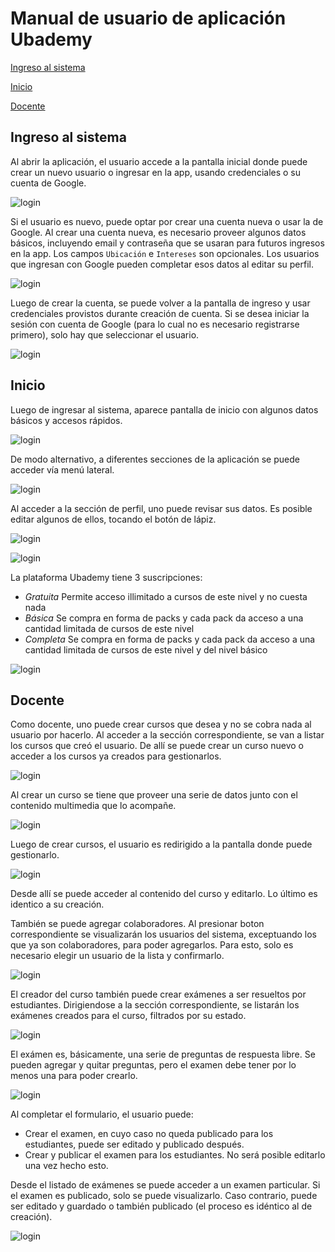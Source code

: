 # Manual de usuario de aplicación Ubademy

[Ingreso al sistema](#-ingreso-al-sistema)

[Inicio](#-inicio)

[Docente](#-docente)

## Ingreso al sistema

Al abrir la aplicación, el usuario accede a la pantalla inicial donde puede crear un nuevo usuario o ingresar en la app, usando credenciales o su cuenta de Google.

![login](/screenshots/login.png)

Si el usuario es nuevo, puede optar por crear una cuenta nueva o usar la de Google. Al crear una cuenta nueva, es necesario proveer algunos datos básicos, incluyendo email y contraseña que se usaran para futuros ingresos en la app. Los campos `Ubicación` e `Intereses` son opcionales. Los usuarios que ingresan con Google pueden completar esos datos al editar su perfil.

![login](/screenshots/create_account.png)

Luego de crear la cuenta, se puede volver a la pantalla de ingreso y usar credenciales provistos durante creación de cuenta. Si se desea iniciar la sesión con cuenta de Google (para lo cual no es necesario registrarse primero), solo hay que seleccionar el usuario.

![login](/screenshots/google_user_selection.png)

## Inicio

Luego de ingresar al sistema, aparece pantalla de inicio con algunos datos básicos y accesos rápidos.

![login](/screenshots/home.png)

De modo alternativo, a diferentes secciones de la aplicación se puede acceder vía menú lateral.

![login](/screenshots/drawer.png)

Al acceder a la sección de perfil, uno puede revisar sus datos. Es posible editar algunos de ellos, tocando el botón de lápiz.

![login](/screenshots/my_profile.png)

![login](/screenshots/my_profile_edit.png)

La plataforma Ubademy tiene 3 suscripciones:
* _Gratuita_ Permite acceso illimitado a cursos de este nivel y no cuesta nada
* _Básica_ Se compra en forma de packs y cada pack da acceso a una cantidad limitada de cursos de este nivel
* _Completa_ Se compra en forma de packs y cada pack da acceso a una cantidad limitada de cursos de este nivel y del nivel básico

![login](/screenshots/subscriptions.png)

## Docente

Como docente, uno puede crear cursos que desea y no se cobra nada al usuario por hacerlo. Al acceder a la sección correspondiente, se van a listar los cursos que creó el usuario. De allí se puede crear un curso nuevo o acceder a los cursos ya creados para gestionarlos.

![login](/screenshots/teacher_courses.png)

Al crear un curso se tiene que proveer una serie de datos junto con el contenido multimedia que lo acompañe.

![login](/screenshots/create_course.png)

Luego de crear cursos, el usuario es redirigido a la pantalla donde puede gestionarlo.

![login](/screenshots/manage_course.png)

Desde allí se puede acceder al contenido del curso y editarlo. Lo último es identico a su creación.

También se puede agregar colaboradores. Al presionar boton correspondiente se visualizarán los usuarios del sistema, exceptuando los que ya son colaboradores, para poder agregarlos. Para esto, solo es necesario elegir un usuario de la lista y confirmarlo.

![login](/screenshots/add_collaborator.png)

El creador del curso también puede crear exámenes a ser resueltos por estudiantes. Dirigiendose a la sección correspondiente, se listarán los exámenes creados para el curso, filtrados por su estado.

![login](/screenshots/exams.png)

El exámen es, básicamente, una serie de preguntas de respuesta libre. Se pueden agregar y quitar preguntas, pero el examen debe tener por lo menos una para poder crearlo.

![login](/screenshots/create_exam.png)

Al completar el formulario, el usuario puede:
* Crear el examen, en cuyo caso no queda publicado para los estudiantes, puede ser editado y publicado después.
* Crear y publicar el examen para los estudiantes. No será posible editarlo una vez hecho esto.

Desde el listado de exámenes se puede acceder a un examen particular. Si el examen es publicado, solo se puede visualizarlo. Caso contrario, puede ser editado y guardado o también publicado (el proceso es idéntico al de creación).

![login](/screenshots/view_exam.png)